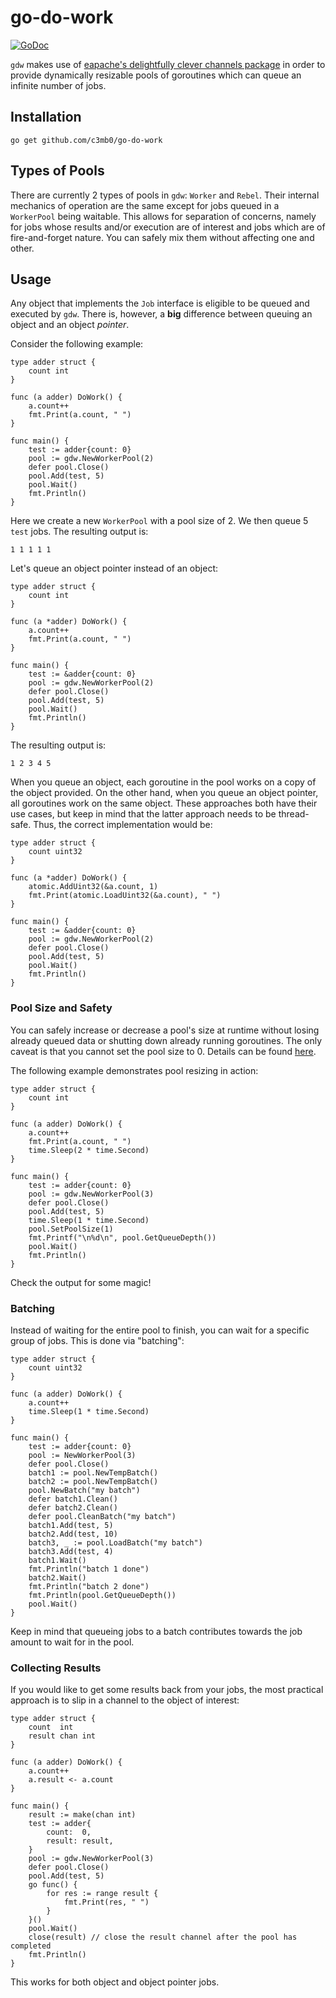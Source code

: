 # go-do-work
[![GoDoc](https://img.shields.io/badge/godoc-reference-blue.svg)](https://godoc.org/github.com/c3mb0/go-do-work)

`gdw` makes use of [eapache's delightfully clever channels package](https://github.com/eapache/channels) in order to provide dynamically resizable pools of goroutines which can queue an infinite number of jobs.

## Installation

`go get github.com/c3mb0/go-do-work`

## Types of Pools

There are currently 2 types of pools in `gdw`: `Worker` and `Rebel`. Their internal mechanics of operation are the same except for jobs queued in a `WorkerPool` being waitable. This allows for separation of concerns, namely for jobs whose results and/or execution are of interest and jobs which are of fire-and-forget nature. You can safely mix them without affecting one and other.

## Usage

Any object that implements the `Job` interface is eligible to be queued and executed by `gdw`. There is, however, a __big__ difference between queuing an object and an object *pointer*.

Consider the following example:
```
type adder struct {
	count int
}

func (a adder) DoWork() {
	a.count++
	fmt.Print(a.count, " ")
}

func main() {
	test := adder{count: 0}
	pool := gdw.NewWorkerPool(2)
	defer pool.Close()
	pool.Add(test, 5)
	pool.Wait()
	fmt.Println()
}
```
Here we create a new `WorkerPool` with a pool size of 2. We then queue 5 `test` jobs. The resulting output is:
```
1 1 1 1 1
```
Let's queue an object pointer instead of an object:
```
type adder struct {
	count int
}

func (a *adder) DoWork() {
	a.count++
	fmt.Print(a.count, " ")
}

func main() {
	test := &adder{count: 0}
	pool := gdw.NewWorkerPool(2)
	defer pool.Close()
	pool.Add(test, 5)
	pool.Wait()
	fmt.Println()
}
```
The resulting output is:
```
1 2 3 4 5
```
When you queue an object, each goroutine in the pool works on a copy of the object provided. On the other hand, when you queue an object pointer, all goroutines work on the same object. These approaches both have their use cases, but keep in mind that the latter approach needs to be thread-safe. Thus, the correct implementation would be:
```
type adder struct {
	count uint32
}

func (a *adder) DoWork() {
	atomic.AddUint32(&a.count, 1)
	fmt.Print(atomic.LoadUint32(&a.count), " ")
}

func main() {
	test := &adder{count: 0}
	pool := gdw.NewWorkerPool(2)
	defer pool.Close()
	pool.Add(test, 5)
	pool.Wait()
	fmt.Println()
}
```

### Pool Size and Safety

You can safely increase or decrease a pool's size at runtime without losing already queued data or shutting down already running goroutines. The only caveat is that you cannot set the pool size to 0. Details can be found [here](https://github.com/eapache/channels/issues/1).

The following example demonstrates pool resizing in action:
```
type adder struct {
	count int
}

func (a adder) DoWork() {
	a.count++
	fmt.Print(a.count, " ")
	time.Sleep(2 * time.Second)
}

func main() {
	test := adder{count: 0}
	pool := gdw.NewWorkerPool(3)
	defer pool.Close()
	pool.Add(test, 5)
	time.Sleep(1 * time.Second)
	pool.SetPoolSize(1)
	fmt.Printf("\n%d\n", pool.GetQueueDepth())
	pool.Wait()
	fmt.Println()
}
```
Check the output for some magic!

### Batching

Instead of waiting for the entire pool to finish, you can wait for a specific group of jobs. This is done via "batching":
```
type adder struct {
	count uint32
}

func (a adder) DoWork() {
	a.count++
	time.Sleep(1 * time.Second)
}

func main() {
	test := adder{count: 0}
	pool := NewWorkerPool(3)
	defer pool.Close()
	batch1 := pool.NewTempBatch()
	batch2 := pool.NewTempBatch()
	pool.NewBatch("my batch")
	defer batch1.Clean()
	defer batch2.Clean()
	defer pool.CleanBatch("my batch")
	batch1.Add(test, 5)
	batch2.Add(test, 10)
	batch3, _ := pool.LoadBatch("my batch")
	batch3.Add(test, 4)
	batch1.Wait()
	fmt.Println("batch 1 done")
	batch2.Wait()
	fmt.Println("batch 2 done")
	fmt.Println(pool.GetQueueDepth())
	pool.Wait()
}
```
Keep in mind that queueing jobs to a batch contributes towards the job amount to wait for in the pool.

### Collecting Results

If you would like to get some results back from your jobs, the most practical approach is to slip in a channel to the object of interest:
```
type adder struct {
	count  int
	result chan int
}

func (a adder) DoWork() {
	a.count++
	a.result <- a.count
}

func main() {
	result := make(chan int)
	test := adder{
		count:  0,
		result: result,
	}
	pool := gdw.NewWorkerPool(3)
	defer pool.Close()
	pool.Add(test, 5)
	go func() {
		for res := range result {
			fmt.Print(res, " ")
		}
	}()
	pool.Wait()
	close(result) // close the result channel after the pool has completed
	fmt.Println()
}
```
This works for both object and object pointer jobs.
